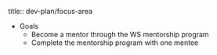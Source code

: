 title:: dev-plan/focus-area

- Goals
	- Become a mentor through the WS mentorship program
	- Complete the mentorship program with one mentee